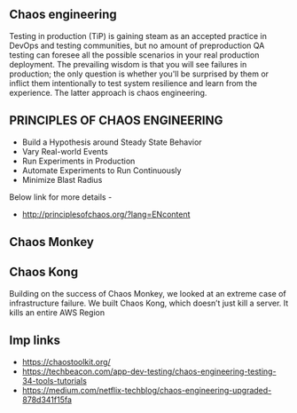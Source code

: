 ## Chaos engineering

Testing in production (TiP) is gaining steam as an accepted practice in DevOps and testing communities, but no amount of preproduction QA testing can foresee all the possible scenarios in your real production deployment. The prevailing wisdom is that you will see failures in production; the only question is whether you'll be surprised by them or inflict them intentionally to test system resilience and learn from the experience. The latter approach is chaos engineering.

## PRINCIPLES OF CHAOS ENGINEERING

* Build a Hypothesis around Steady State Behavior
* Vary Real-world Events
* Run Experiments in Production
* Automate Experiments to Run Continuously
* Minimize Blast Radius

 Below link for more details - 
 
* http://principlesofchaos.org/?lang=ENcontent

## Chaos Monkey

## Chaos Kong

Building on the success of Chaos Monkey, we looked at an extreme case of infrastructure failure. We built Chaos Kong, which doesn’t just kill a server. It kills an entire AWS Region

## Imp links

* https://chaostoolkit.org/
* https://techbeacon.com/app-dev-testing/chaos-engineering-testing-34-tools-tutorials
* https://medium.com/netflix-techblog/chaos-engineering-upgraded-878d341f15fa

